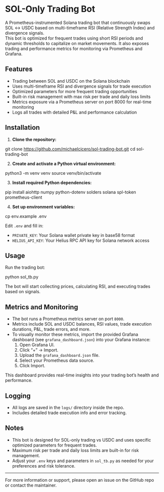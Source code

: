 # SOL-Only Trading Bot

A Prometheus-instrumented Solana trading bot that continuously swaps SOL ↔ USDC based on multi-timeframe RSI (Relative Strength Index) and divergence signals.  
This bot is optimized for frequent trades using short RSI periods and dynamic thresholds to capitalize on market movements. It also exposes trading and performance metrics for monitoring via Prometheus and Grafana.

## Features

- Trading between SOL and USDC on the Solana blockchain
- Uses multi-timeframe RSI and divergence signals for trade execution
- Optimized parameters for more frequent trading opportunities
- Built-in risk management with max risk per trade and daily loss limits
- Metrics exposure via a Prometheus server on port 8000 for real-time monitoring
- Logs all trades with detailed P&L and performance calculation

## Installation

1. **Clone the repository:**

git clone https://github.com/michaelcicero/sol-trading-bot.git
cd sol-trading-bot


2. **Create and activate a Python virtual environment:**

python3 -m venv venv
source venv/bin/activate


3. **Install required Python dependencies:**

pip install aiohttp numpy python-dotenv solders solana spl-token prometheus-client


4. **Set up environment variables:**

cp env.example .env

Edit `.env` and fill in:
- `PRIVATE_KEY`: Your Solana wallet private key in base58 format
- `HELIUS_API_KEY`: Your Helius RPC API key for Solana network access

## Usage

Run the trading bot:

python sol_tb.py

The bot will start collecting prices, calculating RSI, and executing trades based on signals.

## Metrics and Monitoring

- The bot runs a Prometheus metrics server on port `8000`.
- Metrics include SOL and USDC balances, RSI values, trade execution durations, P&L, trade errors, and more.
- To visually monitor these metrics, import the provided Grafana dashboard (see `grafana_dashboard.json`) into your Grafana instance:
  1. Open Grafana UI.
  2. Click “+” → Import.
  3. Upload the `grafana_dashboard.json` file.
  4. Select your Prometheus data source.
  5. Click Import.

This dashboard provides real-time insights into your trading bot’s health and performance.

## Logging

- All logs are saved in the `logs/` directory inside the repo.
- Includes detailed trade execution info and error tracking.

## Notes

- This bot is designed for SOL-only trading vs USDC and uses specific optimized parameters for frequent trades.
- Maximum risk per trade and daily loss limits are built-in for risk management.
- Adjust your `.env` keys and parameters in `sol_tb.py` as needed for your preferences and risk tolerance.

---

For more information or support, please open an issue on the GitHub repo or contact the maintainer.
